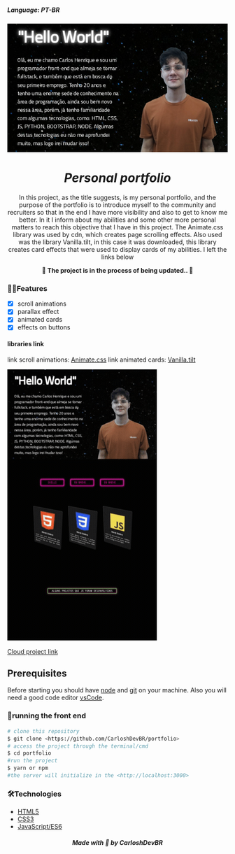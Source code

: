 ##### Language: PT-BR

![Banner](/Banner.png)

*<h1 align="center">Personal portfolio</h1>*

<p align="center">In this project, as the title suggests, is my personal portfolio,
and the purpose of the portfolio is to introduce myself to the community and recruiters so that in the end I have more visibility
and also to get to know me better. In it I inform about my abilities and some other more personal matters to reach this objective that
I have in this project. The Animate.css library was used by cdn, which creates page scrolling effects. Also used was the library Vanilla.tilt,
in this case it was downloaded, this library creates card effects that were used to display cards of my abilities. I left the links below
</p>

**<p align="center">🚧 The project is in the process of being updated.. 🚧</p>**

### 🚀🚀Features
- [x] scroll animations
- [x] parallax effect
- [x] animated cards
- [x] effects on buttons

#### libraries link
link scroll animations: [Animate.css](https://animate.style/)
link animated cards: [Vanilla.tilt](https://micku7zu.github.io/vanilla-tilt.js/)


![Procejt](/Project.gif)

[Cloud project link](https://affectionate-morse-bd0954.netlify.app/)

## Prerequisites
Before starting you should have [node](https://nodejs.org/en/) and [git](https://git-scm.com/) on your machine.
Also you will need a good code editor [vsCode](https://code.visualstudio.com/).


### 🎲running the front end
```bash
# clone this repository
$ git clone <https://github.com/CarloshDevBR/portfolio>
# access the project through the terminal/cmd
$ cd portfolio
#run the project
$ yarn or npm
#the server will initialize in the <http://localhost:3000>
```

### 🛠️Technologies
- [HTML5]()
- [CSS3]()
- [JavaScript/ES6]()

<h5 align="center"> Made with 💜 by CarloshDevBR</h5>